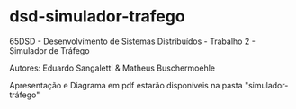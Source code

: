 # dsd-simulador-trafego
 65DSD - Desenvolvimento de Sistemas Distribuídos - Trabalho 2 - Simulador de Tráfego

Autores: Eduardo Sangaletti & Matheus Buschermoehle

Apresentação e Diagrama em pdf estarão disponíveis na pasta "simulador-tráfego"
